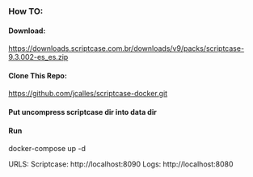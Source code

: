 
###  How TO:

#### Download:
https://downloads.scriptcase.com.br/downloads/v9/packs/scriptcase-9.3.002-es_es.zip

#### Clone This Repo:
https://github.com/jcalles/scriptcase-docker.git

#### Put uncompress scriptcase dir into data dir

#### Run

docker-compose up -d

URLS:
Scriptcase: http://localhost:8090
Logs:  http://localhost:8080

